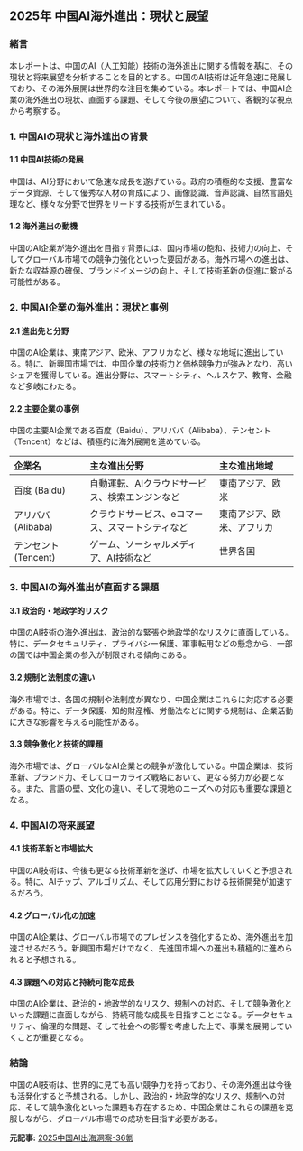 ## 2025年 中国AI海外進出：現状と展望

### 緒言

本レポートは、中国のAI（人工知能）技術の海外進出に関する情報を基に、その現状と将来展望を分析することを目的とする。中国のAI技術は近年急速に発展しており、その海外展開は世界的な注目を集めている。本レポートでは、中国AI企業の海外進出の現状、直面する課題、そして今後の展望について、客観的な視点から考察する。

### 1. 中国AIの現状と海外進出の背景

#### 1.1 中国AI技術の発展

中国は、AI分野において急速な成長を遂げている。政府の積極的な支援、豊富なデータ資源、そして優秀な人材の育成により、画像認識、音声認識、自然言語処理など、様々な分野で世界をリードする技術が生まれている。

#### 1.2 海外進出の動機

中国のAI企業が海外進出を目指す背景には、国内市場の飽和、技術力の向上、そしてグローバル市場での競争力強化といった要因がある。海外市場への進出は、新たな収益源の確保、ブランドイメージの向上、そして技術革新の促進に繋がる可能性がある。

### 2. 中国AI企業の海外進出：現状と事例

#### 2.1 進出先と分野

中国のAI企業は、東南アジア、欧米、アフリカなど、様々な地域に進出している。特に、新興国市場では、中国企業の技術力と価格競争力が強みとなり、高いシェアを獲得している。進出分野は、スマートシティ、ヘルスケア、教育、金融など多岐にわたる。

#### 2.2 主要企業の事例

中国の主要AI企業である百度（Baidu）、アリババ（Alibaba）、テンセント（Tencent）などは、積極的に海外展開を進めている。

| 企業名 | 主な進出分野 | 主な進出地域 |
| :--------- | :-------------------------------------------- | :-------------------------------------------- |
| 百度 (Baidu) | 自動運転、AIクラウドサービス、検索エンジンなど | 東南アジア、欧米 |
| アリババ (Alibaba) | クラウドサービス、eコマース、スマートシティなど | 東南アジア、欧米、アフリカ |
| テンセント (Tencent) | ゲーム、ソーシャルメディア、AI技術など | 世界各国 |

### 3. 中国AIの海外進出が直面する課題

#### 3.1 政治的・地政学的リスク

中国のAI技術の海外進出は、政治的な緊張や地政学的なリスクに直面している。特に、データセキュリティ、プライバシー保護、軍事転用などの懸念から、一部の国では中国企業の参入が制限される傾向にある。

#### 3.2 規制と法制度の違い

海外市場では、各国の規制や法制度が異なり、中国企業はこれらに対応する必要がある。特に、データ保護、知的財産権、労働法などに関する規制は、企業活動に大きな影響を与える可能性がある。

#### 3.3 競争激化と技術的課題

海外市場では、グローバルなAI企業との競争が激化している。中国企業は、技術革新、ブランド力、そしてローカライズ戦略において、更なる努力が必要となる。また、言語の壁、文化の違い、そして現地のニーズへの対応も重要な課題となる。

### 4. 中国AIの将来展望

#### 4.1 技術革新と市場拡大

中国のAI技術は、今後も更なる技術革新を遂げ、市場を拡大していくと予想される。特に、AIチップ、アルゴリズム、そして応用分野における技術開発が加速するだろう。

#### 4.2 グローバル化の加速

中国のAI企業は、グローバル市場でのプレゼンスを強化するため、海外進出を加速させるだろう。新興国市場だけでなく、先進国市場への進出も積極的に進められると予想される。

#### 4.3 課題への対応と持続可能な成長

中国のAI企業は、政治的・地政学的なリスク、規制への対応、そして競争激化といった課題に直面しながら、持続可能な成長を目指すことになる。データセキュリティ、倫理的な問題、そして社会への影響を考慮した上で、事業を展開していくことが重要となる。

### 結論

中国のAI技術は、世界的に見ても高い競争力を持っており、その海外進出は今後も活発化すると予想される。しかし、政治的・地政学的なリスク、規制への対応、そして競争激化といった課題も存在するため、中国企業はこれらの課題を克服しながら、グローバル市場での成功を目指す必要がある。


**元記事:** [2025中国AI出海洞察-36氪](https://www.36kr.com/p/3261033484370049)